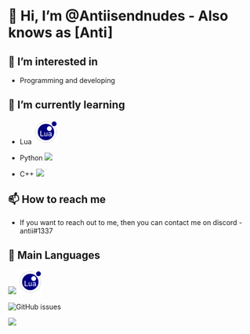 # 👋 Hi, I’m @Antiisendnudes - Also knows as [Anti]

## 👀 I’m interested in
  - Programming and developing
    

## 🌱 I’m currently learning
  - Lua <img src="https://raw.githubusercontent.com/vscode-icons/vscode-icons/0c3822689a6e278609fc9888bf5d89f3bdf9e6ea/icons/file_type_lua.svg" width="50" >
  
  - Python <img src="https://img.icons8.com/color/48/000000/python.png">

  - C++ <img src="https://img.icons8.com/color/50/000000/c-plus-plus-logo.png"/>

## 📫 How to reach me
  - If you want to reach out to me, then you can contact me on discord - antii#1337
      
## 📙 Main Languages

<img src="https://img.icons8.com/color/48/000000/python.png"> <img src="https://raw.githubusercontent.com/vscode-icons/vscode-icons/0c3822689a6e278609fc9888bf5d89f3bdf9e6ea/icons/file_type_lua.svg" width="50" >

![GitHub issues](https://img.shields.io/github/issues/Antiisendnudes/Ciqer-MultiTool?logo=VisualStudioCode)

<img src="https://github-readme-stats.vercel.app/api?username=Antiisendnudes&&show_icons=true&title_color=ffffff&icon_color=bb2acf&text_color=daf7dc&bg_color=151515">

